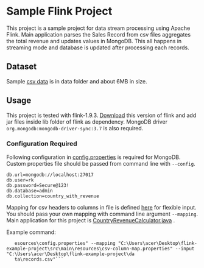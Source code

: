 # Sample Flink Project #


This project is a sample project for data stream processing using Apache Flink. Main application parses the 
Sales Record from csv files aggregates the total revenue and updates values in MongoDB. This all happens in 
streaming mode and database is updated after processing each records.

## Dataset ##
Sample [csv data](https://github.com/rklamichhane/apache-flink-example-project/blob/master/data/50000%20Sales%20Records.csv) 
is in data folder and about 6MB in size.

## Usage ##
This project is tested with flink-1.9.3. [Download](https://flink.apache.org/downloads.html) this version of flink and add jar files inside lib folder of flink as 
dependency. MongoDB driver `org.mongodb:mongodb-driver-sync:3.7` is also required.
### Configuration Required ##
Following configuration in [config.properties](https://github.com/rklamichhane/apache-flink-example-project/blob/master/src/main/resources/config.properties) is required for MongoDB. Custom 
properties file should be passed from command line with `--config`. 
```$xslt
db.url=mongodb://localhost:27017
db.user=rk
db.password=Secure@123!
db.database=admin
db.collection=country_with_revenue
```
Mapping for csv headers to columns in file is defined [here](https://github.com/rklamichhane/apache-flink-example-project/blob/master/src/main/resources/csv-column-map.properties) for flexible input. You should pass your own mapping with command line argument
`--mapping`.
Main application for this project is [CountryRevenueCalculator.java](https://github.com/rklamichhane/apache-flink-example-project/blob/master/src/main/java/streamapp/CountryRevenueCalculator.java) .

Example command:
```>flink run out\artifacts\flink_example_project_jar\flink-example-project.jar --config "C:\Users\acer\Desktop\flink-example-project\src\main\r
   esources\config.properties" --mapping "C:\Users\acer\Desktop\flink-example-project\src\main\resources\csv-column-map.properties" --input "C:\Users\acer\Desktop\flink-example-project\da
   ta\records.csv"```